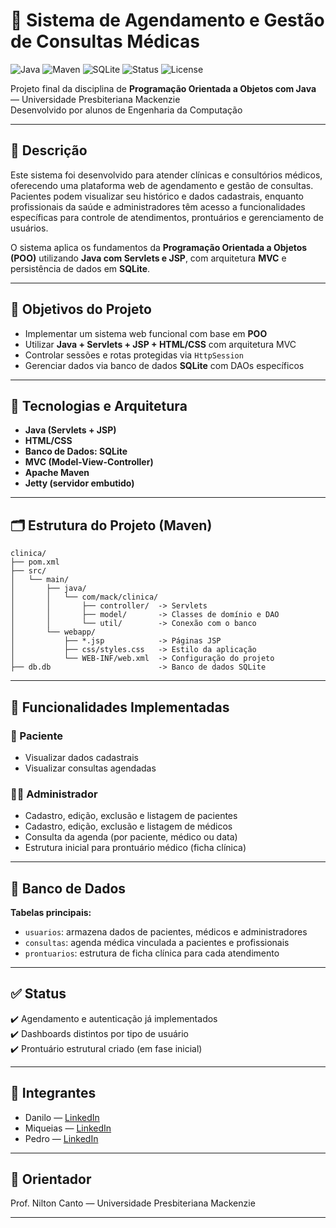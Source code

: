 # 🏥 Sistema de Agendamento e Gestão de Consultas Médicas

![Java](https://img.shields.io/badge/Java-ED8B00?style=for-the-badge&logo=java&logoColor=white)
![Maven](https://img.shields.io/badge/Maven-C71A36?style=for-the-badge&logo=apachemaven&logoColor=white)
![SQLite](https://img.shields.io/badge/SQLite-07405E?style=for-the-badge&logo=sqlite&logoColor=white)
![Status](https://img.shields.io/badge/Status-Em%20Desenvolvimento-yellow?style=for-the-badge)
![License](https://img.shields.io/badge/Licença-Acadêmica-blue?style=for-the-badge)

Projeto final da disciplina de **Programação Orientada a Objetos com Java** — Universidade Presbiteriana Mackenzie  
Desenvolvido por alunos de Engenharia da Computação

---

## 📌 Descrição

Este sistema foi desenvolvido para atender clínicas e consultórios médicos, oferecendo uma plataforma web de agendamento e gestão de consultas. Pacientes podem visualizar seu histórico e dados cadastrais, enquanto profissionais da saúde e administradores têm acesso a funcionalidades específicas para controle de atendimentos, prontuários e gerenciamento de usuários.

O sistema aplica os fundamentos da **Programação Orientada a Objetos (POO)** utilizando **Java com Servlets e JSP**, com arquitetura **MVC** e persistência de dados em **SQLite**.

---

## 🎯 Objetivos do Projeto

- Implementar um sistema web funcional com base em **POO**
- Utilizar **Java + Servlets + JSP + HTML/CSS** com arquitetura MVC
- Controlar sessões e rotas protegidas via `HttpSession`
- Gerenciar dados via banco de dados **SQLite** com DAOs específicos

---

## 🧠 Tecnologias e Arquitetura

- **Java (Servlets + JSP)**
- **HTML/CSS**
- **Banco de Dados: SQLite**
- **MVC (Model-View-Controller)**
- **Apache Maven**
- **Jetty (servidor embutido)**

---
## 🗂️ Estrutura do Projeto (Maven)

```text
clinica/
├── pom.xml
├── src/
│   └── main/
│       ├── java/
│       │   └── com/mack/clinica/
│       │       ├── controller/  -> Servlets
│       │       ├── model/       -> Classes de domínio e DAO
│       │       └── util/        -> Conexão com o banco
│       └── webapp/
│           ├── *.jsp            -> Páginas JSP
│           ├── css/styles.css   -> Estilo da aplicação
│           └── WEB-INF/web.xml  -> Configuração do projeto
├── db.db                        -> Banco de dados SQLite
```
---

## 🔐 Funcionalidades Implementadas

### 👤 Paciente
- Visualizar dados cadastrais
- Visualizar consultas agendadas

### 👨‍⚕️ Administrador
- Cadastro, edição, exclusão e listagem de pacientes
- Cadastro, edição, exclusão e listagem de médicos
- Consulta da agenda (por paciente, médico ou data)
- Estrutura inicial para prontuário médico (ficha clínica)

---

## 🧪 Banco de Dados

**Tabelas principais:**
- `usuarios`: armazena dados de pacientes, médicos e administradores
- `consultas`: agenda médica vinculada a pacientes e profissionais
- `prontuarios`: estrutura de ficha clínica para cada atendimento

---

## ✅ Status

✔️ Agendamento e autenticação já implementados  
✔️ Dashboards distintos por tipo de usuário  
✔️ Prontuário estrutural criado (em fase inicial)

---

## 👥 Integrantes

- Danilo — [LinkedIn](https://www.linkedin.com/in/danilomoreiraalmeida/)
- Miqueias — [LinkedIn](https://www.linkedin.com/in/miqueiassaldanha/)
- Pedro — [LinkedIn](https://www.linkedin.com/in/pedrocavalcantebarrense/)

---

## 📘 Orientador

Prof. Nilton Canto — Universidade Presbiteriana Mackenzie

---
